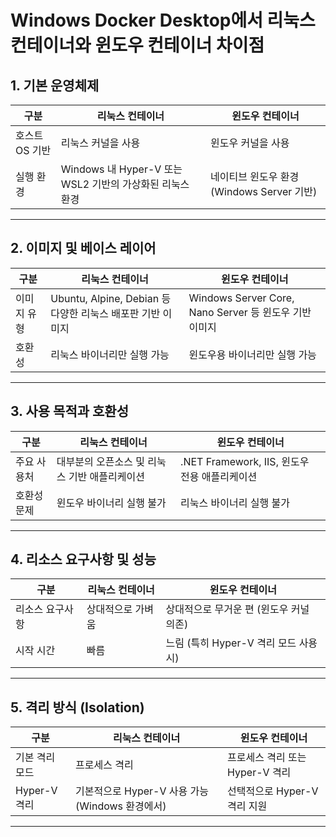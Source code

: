 # Windows Docker Desktop에서 리눅스 컨테이너와 윈도우 컨테이너 차이점

## 1. 기본 운영체제

| 구분            | 리눅스 컨테이너                      | 윈도우 컨테이너                      |
|-----------------|------------------------------------|------------------------------------|
| 호스트 OS 기반  | 리눅스 커널을 사용                   | 윈도우 커널을 사용                   |
| 실행 환경       | Windows 내 Hyper-V 또는 WSL2 기반의 가상화된 리눅스 환경 | 네이티브 윈도우 환경 (Windows Server 기반) |

---

## 2. 이미지 및 베이스 레이어

| 구분            | 리눅스 컨테이너                      | 윈도우 컨테이너                      |
|-----------------|------------------------------------|------------------------------------|
| 이미지 유형     | Ubuntu, Alpine, Debian 등 다양한 리눅스 배포판 기반 이미지 | Windows Server Core, Nano Server 등 윈도우 기반 이미지 |
| 호환성         | 리눅스 바이너리만 실행 가능          | 윈도우용 바이너리만 실행 가능         |

---

## 3. 사용 목적과 호환성

| 구분            | 리눅스 컨테이너                      | 윈도우 컨테이너                      |
|-----------------|------------------------------------|------------------------------------|
| 주요 사용처     | 대부분의 오픈소스 및 리눅스 기반 애플리케이션 | .NET Framework, IIS, 윈도우 전용 애플리케이션 |
| 호환성 문제    | 윈도우 바이너리 실행 불가             | 리눅스 바이너리 실행 불가             |

---

## 4. 리소스 요구사항 및 성능

| 구분            | 리눅스 컨테이너                      | 윈도우 컨테이너                      |
|-----------------|------------------------------------|------------------------------------|
| 리소스 요구사항 | 상대적으로 가벼움                    | 상대적으로 무거운 편 (윈도우 커널 의존) |
| 시작 시간       | 빠름                               | 느림 (특히 Hyper-V 격리 모드 사용 시) |

---

## 5. 격리 방식 (Isolation)

| 구분            | 리눅스 컨테이너                      | 윈도우 컨테이너                      |
|-----------------|------------------------------------|------------------------------------|
| 기본 격리 모드  | 프로세스 격리                       | 프로세스 격리 또는 Hyper-V 격리    |
| Hyper-V 격리    | 기본적으로 Hyper-V 사용 가능 (Windows 환경에서) | 선택적으로 Hyper-V 격리 지원        |

---
